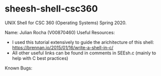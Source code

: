 # sheesh-shell-csc360
UNIX Shell for CSC 360 (Operating Systems) Spring 2020.

Name: Julian Rocha (V00870460)
Useful Resources:
- I used this tutorial extensively to guide the arichitecture of this shell: https://brennan.io/2015/01/16/write-a-shell-in-c/
- All other useful links can be found in comments in SEEsh.c (mainly to help with C best practices)

Known Bugs:
